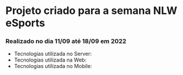 # Projeto criado para a semana NLW eSports

### Realizado no dia 11/09 até 18/09 em 2022

- Tecnologias utilizada no Server:
- Tecnologias utilizada na Web:
- Tecnologias utilizada no Mobile:
